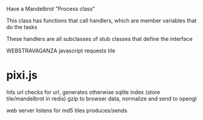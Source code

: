 Have a Mandelbrot "Process class"

This class has functions that call handlers, which are member variables that do the tasks

These handlers are all subclasses of stub classes that define the interface


WEBSTRAVAGANZA
javascript requests tile
# pixi.js

hits url
checks for url, generates otherwise
sqlite index
(store tile/mandelbrot in redis)
gzip to browser data, normalize and send to opengl

web server listens for md5 tiles
produces/sends
